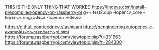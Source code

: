 THIS IS THE ONLY THING THAT WORKED
https://lindevs.com/install-precompiled-opencv-on-raspberry-pi
g++ test2.cpp -lopencv_core -lopencv_imgcodecs -lopencv_videoio




https://github.com/cedricve/raspicam
https://qengineering.eu/opencv-c-examples-on-raspberry-pi.html
https://forums.raspberrypi.com/viewtopic.php?t=331963
https://forums.raspberrypi.com/viewtopic.php?t=284300
